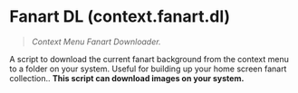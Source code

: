 # Fanart DL (context.fanart.dl)

> _Context Menu Fanart Downloader._

A script to download the current fanart background from the context menu to a folder on your system. Useful for building up your home screen fanart collection..
**This script can download images on your system.**
